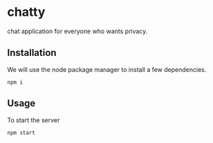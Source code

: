 # chatty
chat application for everyone who wants privacy.

## Installation
We will use the node package manager to install a few dependencies.

```
npm i 
```

## Usage
To start the server
```
npm start
```